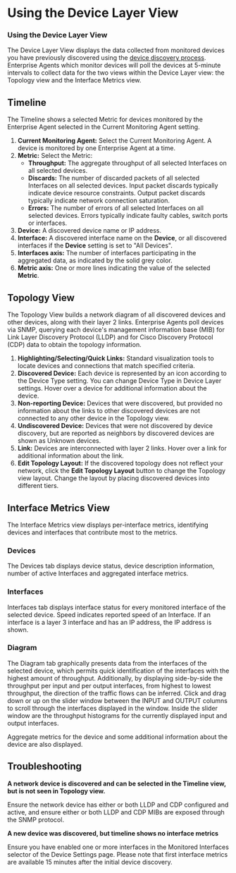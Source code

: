# Using the Device Layer View

### Using the Device Layer View

The Device Layer View displays the data collected from monitored devices you have previously discovered using the [device discovery process](https://success.thousandeyes.com/PublicArticlePage?articleIdParam=kA0E0000000CmpmKAC). Enterprise Agents which monitor devices will poll the devices at 5-minute intervals to collect data for the two views within the Device Layer view: the Topology view and the Interface Metrics view.

## Timeline

The Timeline shows a selected Metric for devices monitored by the Enterprise Agent selected in the Current Monitoring Agent setting.

1. **Current Monitoring Agent:** Select the Current Monitoring Agent. A device is monitored by one Enterprise Agent at a time.
2. **Metric:** Select the Metric:
   * **Throughput:** The aggregate throughput of all selected Interfaces on all selected devices.
   * **Discards:** The number of discarded packets of all selected Interfaces on all selected devices. Input packet discards typically indicate device resource constraints. Output packet discards typically indicate network connection saturation.
   * **Errors:** The number of errors of all selected Interfaces on all selected devices. Errors typically indicate faulty cables, switch ports or interfaces.
3. **Device:** A discovered device name or IP address.
4. **Interface:** A discovered interface name on the **Device**, or all discovered interfaces if the **Device** setting is set to "All Devices".
5. **Interfaces axis:** The number of interfaces participating in the aggregated data, as indicated by the solid grey color.
6. **Metric axis:** One or more lines indicating the value of the selected **Metric**.

## Topology View

The Topology View builds a network diagram of all discovered devices and other devices, along with their layer 2 links. Enterprise Agents poll devices via SNMP, querying each device's management information base \(MIB\) for Link Layer Discovery Protocol \(LLDP\) and for Cisco Discovery Protocol \(CDP\) data to obtain the topology information.

1. **Highlighting/Selecting/Quick Links:** Standard visualization tools to locate devices and connections that match specified criteria.
2. **Discovered Device:** Each device is represented by an icon according to the Device Type setting. You can change Device Type in Device Layer settings. Hover over a device for additional information about the device.
3. **Non-reporting Device:** Devices that were discovered, but provided no information about the links to other discovered devices are not connected to any other device in the Topology view.
4. **Undiscovered Device:** Devices that were not discovered by device discovery, but are reported as neighbors by discovered devices are shown as Unknown devices.
5. **Link:** Devices are interconnected with layer 2 links. Hover over a link for additional information about the link.
6. **Edit Topology Layout:** If the discovered topology does not reflect your network, click the **Edit Topology Layout** button to change the Topology view layout. Change the layout by placing discovered devices into different tiers.

## Interface Metrics View

The Interface Metrics view displays per-interface metrics, identifying devices and interfaces that contribute most to the metrics.

### Devices

The Devices tab displays device status, device description information, number of active Interfaces and aggregated interface metrics.

### Interfaces

Interfaces tab displays interface status for every monitored interface of the selected device. Speed indicates reported speed of an Interface. If an interface is a layer 3 interface and has an IP address, the IP address is shown. 

### Diagram

The Diagram tab graphically presents data from the interfaces of the selected device, which permits quick identification of the interfaces with the highest amount of throughput. Additionally, by displaying side-by-side the throughput per input and per output interfaces, from highest to lowest throughput, the direction of the traffic flows can be inferred. Click and drag down or up on the slider window between the INPUT and OUTPUT columns to scroll through the interfaces displayed in the window. Inside the slider window are the throughput histograms for the currently displayed input and output interfaces.

Aggregate metrics for the device and some additional information about the device are also displayed.

## Troubleshooting

**A network device is discovered and can be selected in the Timeline view, but is not seen in Topology view.**

Ensure the network device has either or both LLDP and CDP configured and active, and ensure either or both LLDP and CDP MIBs are exposed through the SNMP protocol.

**A new device was discovered, but timeline shows no interface metrics**

Ensure you have enabled one or more interfaces in the Monitored Interfaces selector of the Device Settings page. Please note that first interface metrics are available 15 minutes after the initial device discovery.

